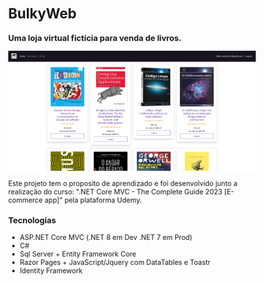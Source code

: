 # BulkyWeb
### Uma loja virtual fictícia para venda de livros.
[![Imagem do Projeto](https://github.com/BrunoUmbelino/Bulky/blob/main/ProjectImage/klgdhfgsdh51.png "Imagem do Projeto")](https://bulky-app.azurewebsites.net/)

Este projeto tem o proposito de aprendizado e foi desenvolvido junto a realização do curso: ".NET Core MVC - The Complete Guide 2023 [E-commerce app]" pela plataforma Udemy. 

### Tecnologias

* ASP.NET Core MVC (.NET 8 em Dev .NET 7 em Prod)
* C# 
* Sql Server + Entity Framework Core
* Razor Pages + JavaScript/Jquery com DataTables e Toastr
* Identity Framework